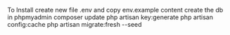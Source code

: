 To Install
create new file .env and copy env.example content
create the db in phpmyadmin
composer update
php artisan key:generate
php artisan config:cache
php artisan migrate:fresh --seed